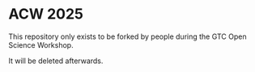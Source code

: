 # ACW 2025

This repository only exists to be forked by people during the GTC Open Science Workshop.

It will be deleted afterwards.
